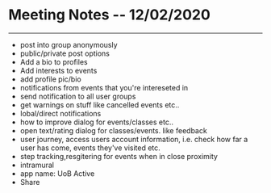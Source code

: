 # Meeting Notes -- 12/02/2020
----------------------------------------------------------------------------------------------

 - post into group anonymously
 - public/private post options 
 - Add a bio to profiles
 - Add interests to events
 - add profile pic/bio
 - notifications from events that you're intereseted in
 - send notification to all  user groups
 - get warnings on stuff like cancelled events etc.. 
 - lobal/direct notifications
 - how to improve dialog for events/classes etc..
 - open text/rating dialog for classes/events. like feedback
 - user journey, access users account information, i.e. check how far a user has come, events they've visited etc.
 - step tracking,resgitering for events when in close proximity 
 - intramural 
 - app name: UoB Active
 - Share
